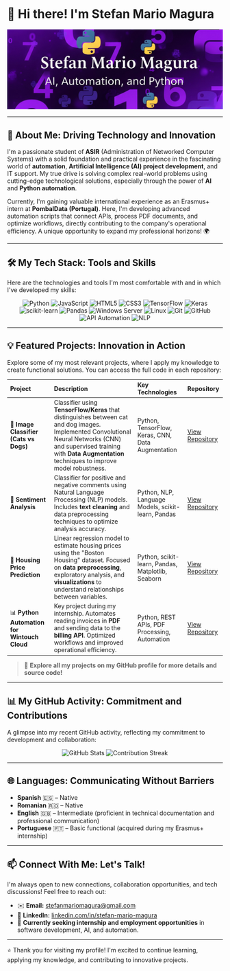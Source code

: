 # 👋 Hi there! I'm Stefan Mario Magura

![Stefan Mario Magura Profile Banner - AI, Automation, and Python](assets/profile_banner2.png)

---

## 🚀 About Me: Driving Technology and Innovation

I'm a passionate student of **ASIR** (Administration of Networked Computer Systems) with a solid foundation and practical experience in the fascinating world of **automation**, **Artificial Intelligence (AI) project development**, and IT support. My true drive is solving complex real-world problems using cutting-edge technological solutions, especially through the power of **AI** and **Python automation**.

Currently, I'm gaining valuable international experience as an Erasmus+ intern at **PombalData (Portugal)**. Here, I'm developing advanced automation scripts that connect APIs, process PDF documents, and optimize workflows, directly contributing to the company's operational efficiency. A unique opportunity to expand my professional horizons! 🌍

---

## 🛠️ My Tech Stack: Tools and Skills

Here are the technologies and tools I'm most comfortable with and in which I've developed my skills:

<p align="center">
  <img src="https://img.shields.io/badge/Python-3776AB?style=for-the-badge&logo=python&logoColor=white" alt="Python">
  <img src="https://img.shields.io/badge/JavaScript-F7DF1E?style=for-the-badge&logo=javascript&logoColor=black" alt="JavaScript">
  <img src="https://img.shields.io/badge/HTML5-E34F26?style=for-the-badge&logo=html5&logoColor=white" alt="HTML5">
  <img src="https://img.shields.io/badge/CSS3-1572B6?style=for-the-badge&logo=css3&logoColor=white" alt="CSS3">
  <img src="https://img.shields.io/badge/TensorFlow-FF6F00?style=for-the-badge&logo=tensorflow&logoColor=white" alt="TensorFlow">
  <img src="https://img.shields.io/badge/Keras-D00000?style=for-the-badge&logo=keras&logoColor=white" alt="Keras">
  <img src="https://img.shields.io/badge/scikit--learn-F7931E?style=for-the-badge&logo=scikit-learn&logoColor=white" alt="scikit-learn">
  <img src="https://img.shields.io/badge/Pandas-150458?style=for-the-badge&logo=pandas&logoColor=white" alt="Pandas">
  <img src="https://img.shields.io/badge/Windows%20Server-0078D4?style=for-the-badge&logo=windows&logoColor=white" alt="Windows Server">
  <img src="https://img.shields.io/badge/Linux-FCC624?style=for-the-badge&logo=linux&logoColor=black" alt="Linux">
  <img src="https://img.shields.io/badge/Git-F05032?style=for-the-badge&logo=git&logoColor=white" alt="Git">
  <img src="https://img.shields.io/badge/GitHub-181717?style=for-the-badge&logo=github&logoColor=white" alt="GitHub">
  <img src="https://img.shields.io/badge/API-automation-00BCD4?style=for-the-badge&logo=data&logoColor=white" alt="API Automation">
  <img src="https://img.shields.io/badge/NLP-Natural%20Language%20Processing-5D3FD3?style=for-the-badge&logo=npl&logoColor=white" alt="NLP">
</p>

---

## 💡 Featured Projects: Innovation in Action

Explore some of my most relevant projects, where I apply my knowledge to create functional solutions. You can access the full code in each repository:

| Project                                     | Description                                                                                                                                                                                                                               | Key Technologies                                         | Repository                                            |
| :------------------------------------------ | :---------------------------------------------------------------------------------------------------------------------------------------------------------------------------------------------------------------------------------------- | :------------------------------------------------------- | :--------------------------------------------------------------- |
| 🐾 **Image Classifier (Cats vs Dogs)** | Classifier using **TensorFlow/Keras** that distinguishes between cat and dog images. Implemented Convolutional Neural Networks (CNN) and supervised training with **Data Augmentation** techniques to improve model robustness. | Python, TensorFlow, Keras, CNN, Data Augmentation       | [View Repository](https://github.com/StefanMarioMagura/Proyecto1-IA-gatos-perros) |
| 💬 **Sentiment Analysis** | Classifier for positive and negative comments using Natural Language Processing (NLP) models. Includes **text cleaning** and data preprocessing techniques to optimize analysis accuracy.                                     | Python, NLP, Language Models, scikit-learn, Pandas   | [View Repository](https://github.com/StefanMarioMagura/Proyecto2-IA-AnalisisSentimiento) |
| 🏡 **Housing Price Prediction** | Linear regression model to estimate housing prices using the "Boston Housing" dataset. Focused on **data preprocessing**, exploratory analysis, and **visualizations** to understand relationships between variables.     | Python, scikit-learn, Pandas, Matplotlib, Seaborn        | [View Repository](https://github.com/StefanMarioMagura/Proyecto3-IA-RegresionViviendas) |
| 📊 **Python Automation for Wintouch Cloud** | Key project during my internship. Automates reading invoices in **PDF** and sending data to the **billing API**. Optimized workflows and improved operational efficiency.                        | Python, REST APIs, PDF Processing, Automation | [View Repository](https://github.com/StefanMarioMagura/PombalData-Automatizacion-Facturas-Wintouch) |

> 🔗 **Explore all my projects on my GitHub profile for more details and source code!**

---

## 📊 My GitHub Activity: Commitment and Contributions

A glimpse into my recent GitHub activity, reflecting my commitment to development and collaboration:

<p align="center">
  <img src="https://github-readme-stats.vercel.app/api?username=StefanMarioMagura&show_icons=true&theme=vue-dark&hide_border=true&count_private=true" alt="GitHub Stats">
  <img src="https://github-readme-streak-stats.herokuapp.com/?user=StefanMarioMagura&theme=dark&hide_border=true" alt="Contribution Streak">
</p>

---

## 🌐 Languages: Communicating Without Barriers

-   **Spanish** 🇪🇸 – Native
-   **Romanian** 🇷🇴 – Native
-   **English** 🇬🇧 – Intermediate (proficient in technical documentation and professional communication)
-   **Portuguese** 🇵🇹 – Basic functional (acquired during my Erasmus+ internship)

---

## 📫 Connect With Me: Let's Talk!

I'm always open to new connections, collaboration opportunities, and tech discussions! Feel free to reach out:

-   ✉️ **Email:** [stefanmariomagura@gmail.com](mailto:stefanmariomagura@gmail.com)
-   🔗 **LinkedIn:** [linkedin.com/in/stefan-mario-magura](https://www.linkedin.com/in/stefan-mario-magura-290a26367/)
-   💼 **Currently seeking internship and employment opportunities** in software development, AI, and automation.

---

⭐ Thank you for visiting my profile! I'm excited to continue learning, applying my knowledge, and contributing to innovative projects.

